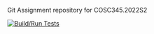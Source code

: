 Git Assignment repository for COSC345.2022S2

[![Build/Run Tests](https://github.com/Matthew-G-Jennings/StudyShare/actions/workflows/ios.yml/badge.svg)](https://github.com/Matthew-G-Jennings/StudyShare/actions/workflows/ios.yml)
